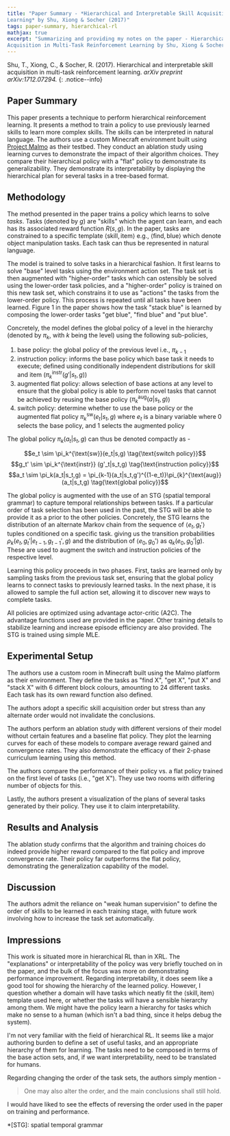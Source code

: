 ```yaml
---
title: "Paper Summary - *Hierarchical and Interpretable Skill Acquisition in Multi-Task Reinforcement
Learning* by Shu, Xiong & Socher (2017)"
tags: paper-summary, hierarchical-rl
mathjax: true
excerpt: "Summarizing and providing my notes on the paper - Hierarchical and Interpretable Skill
Acquisition in Multi-Task Reinforcement Learning by Shu, Xiong & Socher (2017)"
---
```


Shu, T., Xiong, C., & Socher, R. (2017). Hierarchical and interpretable skill acquisition in
multi-task reinforcement learning. *arXiv preprint arXiv:1712.07294.*
[<i class="far fa-file-pdf"></i>](https://arxiv.org/pdf/1712.07294.pdf)
{: .notice--info}

## Paper Summary

This paper presents a technique to perform hierarchical reinforcement learning. It presents a method
to train a policy to use previously learned skills to learn more complex skills. The skills can be
interpreted in natural language. The authors use a custom Minecraft environment built using [Project
Malmo](https://www.microsoft.com/en-us/research/project/project-malmo/) as their testbed. They
conduct an ablation study using learning curves to demonstrate the impact of their algorithm
choices. They compare their hierarchical policy with a "flat" policy to demonstrate its generalizability.
They demonstrate its interpretability by displaying the hierarchical plan for several tasks in a
tree-based format.

## Methodology

The method presented in the paper trains a policy which learns to solve *tasks*. Tasks (denoted by $g$)
are "skills" which the agent can learn, and each has its associated reward function $R(s, g)$. In
the paper, tasks are constrained to a specific template $\langle \text{skill}, \text{item} \rangle$
e.g., $\langle \text{find}, \text{blue} \rangle$ which denote object manipulation tasks. Each task
can thus be represented in natural language.

The model is trained to solve tasks in a hierarchical fashion. It first learns to solve "base" level
tasks using the environment action set. The task set is then augmented with "higher-order" tasks
which can ostensibly be solved using the lower-order task policies, and a "higher-order" policy is
trained on this new task set, which constrains it to use as "actions" the tasks from the lower-order
policy. This process is repeated until all tasks have been learned. Figure 1 in the paper shows how
the task "stack blue" is learned by composing the lower-order tasks "get blue", "find blue" and "put
blue".

Concretely, the model defines the global policy of a level in the hierarchy (denoted by
$\pi_k$, with $k$ being the level) using the following sub-policies,

1. base policy: the global policy of the previous level i.e., $\pi_{k-1}$
2. instruction policy: informs the base policy which base task it needs to execute; defined using
conditionally independent distributions for $\text{skill}$ and $\text{item}$ ($\pi_k^{\text{instr}}(g'|s_t,g)$)
3. augmented flat policy: allows selection of base actions at any level to ensure that
the global policy is able to perform novel tasks that cannot be achieved by reusing the base policy
($\pi_k^{\text{aug}}(a|s_t, g)$)
4. switch policy: determine whether to use the base policy or the augmented flat policy $\pi_k^{\text{sw}}(e_t|s_t,g)$
where $e_t$ is a binary variable where $0$ selects the base policy, and $1$ selects the augmented
policy

The global policy $\pi_k(a_t|s_t,g)$ can thus be denoted compactly as -

$$e_t \sim \pi_k^{\text{sw}}(e_t|s,g) \tag{\text{switch policy}}$$
$$g_t' \sim \pi_k^{\text{instr}} (g'_t|s_t,g) \tag{\text{instruction policy}}$$
$$a_t \sim \pi_k(a_t|s_t,g) = \pi_{k-1}(a_t|s_t,g')^{(1-e_t)}\pi_{k}^{\text{aug}}(a_t|s_t,g) \tag{\text{global policy}}$$

The global policy is augmented with the use of an STG (spatial temporal grammar) to capture temporal
relationships between tasks. If a particular order of task selection has been used in the past, the
STG will be able to provide it as a prior to the other policies. Concretely, the STG learns the
distribution of an alternate Markov chain from the sequence of $\langle e_t,g_t' \rangle$ tuples
conditioned on a specific task. giving us the transition probabilities $\rho_k(e_t,g_t'|e_{t-1},g_{t-1}',g)$
and the distribution of $\langle e_0,g_0' \rangle$ as $q_k(e_0,g_0'|g)$. These are used to augment
the switch and instruction policies of the respective level.

Learning this policy proceeds in two phases. First, tasks are learned only by sampling tasks
from the previous task set, ensuring that the global policy learns to connect tasks to previously
learned tasks. In the next phase, it is allowed to sample the full action set, allowing it to
discover new ways to complete tasks.

All policies are optimized using advantage actor-critic (A2C). The advantage functions used are
provided in the paper. Other training details to stabilize learning and increase episode efficiency
are also provided. The STG is trained using simple MLE.

## Experimental Setup

The authors use a custom room in Minecraft built using the Malmo platform as their environment. They
define the tasks as "find X", "get X", "put X" and "stack X" with 6 different block colours, amounting
to 24 different tasks. Each task has its own reward function also defined.

The authors adopt a specific skill acquisition order but stress than any alternate order would not
invalidate the conclusions.

The authors perform an ablation study with different versions of their model without certain features
and a baseline flat policy. They plot the learning curves for each of these models to compare average
reward gained and convergence rates. They also demonstrate the efficacy of their 2-phase curriculum
learning using this method.

The authors compare the performance of their policy vs. a flat policy trained on the first level of
tasks (i.e., "get X"). They use two rooms with differing number of objects for this.

Lastly, the authors present a visualization of the plans of several tasks generated by their policy.
They use it to claim interpretability.

## Results and Analysis

The ablation study confirms that the algorithm and training choices do indeed provide higher reward
compared to the flat policy and improve convergence rate. Their policy far outperforms the flat policy,
demonstrating the generalization capability of the model.

## Discussion

The authors admit the reliance on "weak human supervision" to define the order of skills to be learned
in each training stage, with future work involving how to increase the task set automatically.

## Impressions

This work is situated more in hierarchical RL than in XRL. The "explanations" or interpretability of
the policy was very briefly touched on in the paper, and the bulk of the focus was more on
demonstrating performance improvement. Regarding interpretability, it does seem like a good tool for
showing the hierarchy of the learned policy. However, I question whether a domain will have tasks
which neatly fit the $\langle \text{skill}, \text{item} \rangle$ template used here, or whether
the tasks will have a sensible hierarchy among them. We might have the policy learn a hierarchy for
tasks which make no sense to a human (which isn't a bad thing, since it helps debug the system).

I'm not very familiar with the field of hierarchical RL. It seems like a major authoring burden to
define a set of useful tasks, and an appropriate hierarchy of them for learning. The tasks need to
be composed in terms of the base action sets, and, if we want interpretability, need to be translated
for humans.

Regarding changing the order of the task sets, the authors simply mention -

> One may also alter the order, and the main conclusions shall still hold.

I would have liked to see the effects of reversing the order used in the paper on training and
performance.

*[STG]: spatial temporal grammar
